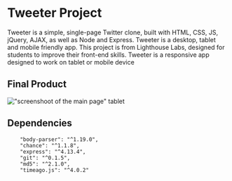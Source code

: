 # Tweeter Project

Tweeter is a simple, single-page Twitter clone, built with HTML, CSS, JS,
jQuery, AJAX, as well as Node and Express. Tweeter is a desktop, tablet and
mobile friendly app. This project is from Lighthouse Labs, designed for students
to improve their front-end skills. Tweeter is a responsive app designed to work
on tablet or mobile device

## Final Product

!["screenshoot of the main page"](https://github.com/faridamoussaeff/tweeter/blob/master/docs/tweeter.gif)
tablet

## Dependencies

```
    "body-parser": "^1.19.0",
    "chance": "^1.1.8",
    "express": "^4.13.4",
    "git": "^0.1.5",
    "md5": "^2.1.0",
    "timeago.js": "^4.0.2"
```

